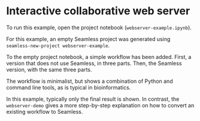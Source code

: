 # Interactive collaborative web server

To run this example, open the project notebook (`webserver-example.ipynb`).

For this example, an empty Seamless project was generated using `seamless-new-project webserver-example`.

To the empty project notebook, a simple workflow has been added. First, a version that does not use Seamless, in three parts. Then, the Seamless version, with the same three parts.

The workflow is minimalist, but shows a combination of Python and command line tools, as is typical in bioinformatics.

In this example, typically only the final result is shown. In contrast, the `webserver-demo` gives a more step-by-step explanation on how to convert an existing workflow to Seamless.
